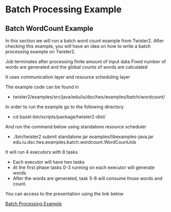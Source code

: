 # Batch Processing Example


## Batch WordCount Example

In this section we will run a batch word count example from Twister2.
After checking this example, you will have an idea on how to write a batch processing example on Twister2.

Job terminates after processing finite amount of input data
Fixed number of words are generated and the global counts of words are calculated

It uses communication layer and resource scheduling layer

The example code can be found in
* twister2/examples/src/java/edu/iu/dsc/tws/examples/batch/wordcount/

In order to run the example go to the following directory
* cd bazel-bin/scripts/package/twister2-dist/

And run the command below  using standalone resource scheduler
* ./bin/twister2 submit standalone jar examples/libexamples-java.jar edu.iu.dsc.tws.examples.batch.wordcount.WordCountJob

It will run 4 executors with 8 tasks
* Each executor will have two tasks
* At the first phase tasks 0-3 running on each executor will generate words
* After the words are generated, task 5-8 will consume those words and count.


You can access to the presentation using the link below

[Batch Processing Example](https://docs.google.com/presentation/d/1hpBcy_-m5AuVJJxPdhX_5hnIVB4vUkiB6My0STp-dLA/edit#slide=id.p)
